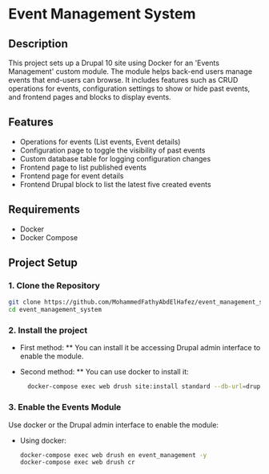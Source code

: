 # Event Management System

## Description

This project sets up a Drupal 10 site using Docker for an 'Events Management' custom module. The module helps back-end users manage events that end-users can browse. It includes features such as CRUD operations for events, configuration settings to show or hide past events, and frontend pages and blocks to display events.


## Features

- Operations for events (List events, Event details)
- Configuration page to toggle the visibility of past events
- Custom database table for logging configuration changes
- Frontend page to list published events
- Frontend page for event details
- Frontend Drupal block to list the latest five created events


## Requirements

- Docker
- Docker Compose

## Project Setup

### 1. Clone the Repository

```bash
git clone https://github.com/MohammedFathyAbdElHafez/event_management_system.git
cd event_management_system
```
### 2. Install the project

- First method:
  ** You can install it be accessing Drupal admin interface to enable the module.

- Second method:
  ** You can use docker to install it:

  ```bash
    docker-compose exec web drush site:install standard --db-url=drupal://drupal:drupal@db/drupal --account-name=admin --account-pass=admin --site-name="Drupal Site"
  ```

### 3. Enable the Events Module

Use docker or the Drupal admin interface to enable the module:

- Using docker:
  ```bash
  docker-compose exec web drush en event_management -y
  docker-compose exec web drush cr
  ```
